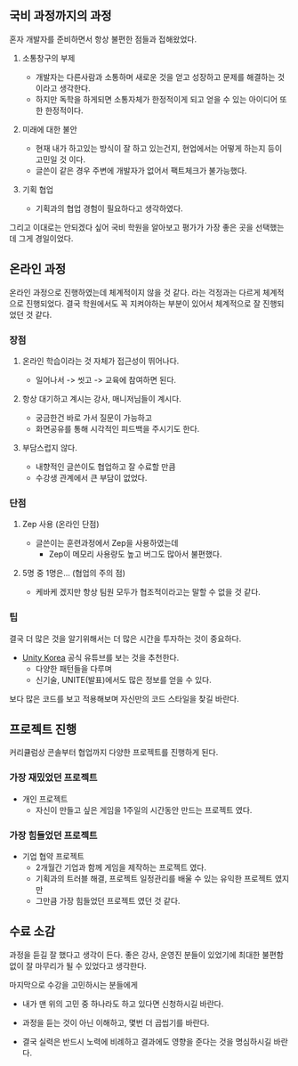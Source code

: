 <h2 id="국비-과정까지의-과정">국비 과정까지의 과정</h2>
<p>혼자 개발자를 준비하면서 항상 불편한 점들과 접해왔었다.</p>
<ol>
<li><p>소통창구의 부제 </p>
<ul>
<li>개발자는 다른사람과 소통하며 새로운 것을 얻고 성장하고 문제를 해결하는 것이라고 생각한다.</li>
<li>하지만 독학을 하게되면 소통자체가 한정적이게 되고 얻을 수 있는 아이디어 또한 한정적이다.</li>
</ul>
</li>
<li><p>미래에 대한 불안</p>
<ul>
<li>현재 내가 하고있는 방식이 잘 하고 있는건지, 현업에서는 어떻게 하는지 등이 고민일 것 이다.</li>
<li>글쓴이 같은 경우 주변에 개발자가 없어서 팩트체크가 불가능했다.</li>
</ul>
</li>
<li><p>기획 협업</p>
<ul>
<li>기획과의 협업 경험이 필요하다고 생각하였다.</li>
</ul>
</li>
</ol>
<p>그리고 이대로는 안되겠다 싶어 국비 학원을 알아보고
평가가 가장 좋은 곳을 선택했는데 그게 경일이었다.</p>
<h2 id="온라인-과정">온라인 과정</h2>
<p>온라인 과정으로 진행하였는데
체계적이지 않을 것 같다. 라는 걱정과는 다르게 체계적으로 진행되었다.
결국 학원에서도 꼭 지켜야하는 부분이 있어서 체계적으로 잘 진행되었던 것 같다.</p>
<h3 id="장점">장점</h3>
<ol>
<li><p>온라인 학습이라는 것 자체가 접근성이 뛰어나다.</p>
<ul>
<li>일어나서 -&gt; 씻고 -&gt; 교육에 참여하면 된다.</li>
</ul>
</li>
<li><p>항상 대기하고 계시는 강사, 매니저님들이 계시다.</p>
<ul>
<li>궁금한건 바로 가서 질문이 가능하고</li>
<li>화면공유를 통해 시각적인 피드백을 주시기도 한다.</li>
</ul>
</li>
<li><p>부담스럽지 않다.</p>
<ul>
<li>내향적인 글쓴이도 협업하고 잘 수료할 만큼</li>
<li>수강생 관계에서 큰 부담이 없었다.</li>
</ul>
</li>
</ol>
<h3 id="단점">단점</h3>
<ol>
<li><p>Zep 사용 (온라인 단점)</p>
<ul>
<li>글쓴이는 훈련과정에서 Zep을 사용하였는데<ul>
<li>Zep이 메모리 사용량도 높고 버그도 많아서 불편했다.</li>
</ul>
</li>
</ul>
</li>
<li><p>5명 중 1명은... (협업의 주의 점)</p>
<ul>
<li>케바케 겠지만 항상 팀원 모두가 협조적이라고는 말할 수 없을 것 같다.</li>
</ul>
</li>
</ol>
<h3 id="팁">팁</h3>
<p>결국 더 많은 것을 알기위해서는 더 많은 시간을 투자하는 것이 중요하다.</p>
<ul>
<li><a href="https://www.youtube.com/@UnityKoreaHi">Unity Korea</a> 공식 유튜브를 보는 것을 추천한다.<ul>
<li>다양한 패턴들을 다루며 </li>
<li>신기술, UNITE(발표)에서도 많은 정보를 얻을 수 있다.</li>
</ul>
</li>
</ul>
<p>보다 많은 코드를 보고 적용해보며 자신만의 코드 스타일을 찾길 바란다.</p>
<h2 id="프로젝트-진행">프로젝트 진행</h2>
<p>커리큘럼상 콘솔부터 협업까지 다양한 프로젝트를 진행하게 된다.</p>
<h3 id="가장-재밌었던-프로젝트">가장 재밌었던 프로젝트</h3>
<ul>
<li>개인 프로젝트  <ul>
<li>자신이 만들고 싶은 게임을 1주일의 시간동안 만드는 프로젝트 였다.
<img alt="" src="https://velog.velcdn.com/images/hsd0604/post/de4ff7c3-ed83-4798-8ec9-6707a9d01d77/image.gif" /></li>
</ul>
</li>
</ul>
<h3 id="가장-힘들었던-프로젝트">가장 힘들었던 프로젝트</h3>
<ul>
<li>기업 협약 프로젝트     <ul>
<li>2개월간 기업과 함께 게임을 제작하는 프로젝트 였다.</li>
<li>기획과의 트러블 해결, 프로젝트 일정관리를 배울 수 있는 유익한 프로젝트 였지만</li>
<li>그만큼 가장 힘들었던 프로젝트 였던 것 같다.
<img alt="" src="https://velog.velcdn.com/images/hsd0604/post/10432bf7-06d2-4a22-b562-1e7fd3de0c4a/image.gif" /></li>
</ul>
</li>
</ul>
<h2 id="수료-소감">수료 소감</h2>
<p>과정을 듣길 잘 했다고 생각이 든다.
좋은 강사, 운영진 분들이 있었기에 최대한 불편함 없이 잘 마무리가 될 수 있었다고 생각한다.</p>
<p>마지막으로 수강을 고민하시는 분들에게</p>
<ul>
<li><p>내가 맨 위의 고민 중 하나라도 하고 있다면 신청하시길 바란다.</p>
</li>
<li><p>과정을 듣는 것이 아닌 이해하고, 몇번 더 곱씹기를 바란다.</p>
</li>
<li><p>결국 실력은 반드시 노력에 비례하고 결과에도 영향을 준다는 것을 명심하시길 바란다.</p>
</li>
</ul>